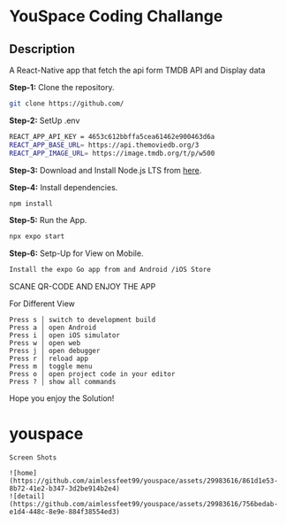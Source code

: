 # YouSpace Coding Challange



## Description

A React-Native app that fetch the api form TMDB API and Display data


**Step-1:** Clone the repository.
```bash
git clone https://github.com/
```
**Step-2:** SetUp .env
```bash
REACT_APP_API_KEY = 4653c612bbffa5cea61462e900463d6a
REACT_APP_BASE_URL= https://api.themoviedb.org/3
REACT_APP_IMAGE_URL= https://image.tmdb.org/t/p/w500
```

**Step-3:** Download and Install Node.js  LTS from [here](https://nodejs.org/en/download).

**Step-4:** Install dependencies.
```bash
npm install
```
**Step-5:** Run the App.
```bash
npx expo start
```


**Step-6:** Setp-Up for View on Mobile.
```bash
Install the expo Go app from and Android /iOS Store 
```


SCANE QR-CODE AND ENJOY THE APP

For Different View 


    Press s │ switch to development build
    Press a │ open Android
    Press i │ open iOS simulator
    Press w │ open web
    Press j │ open debugger
    Press r │ reload app
    Press m │ toggle menu 
    Press o │ open project code in your editor
    Press ? │ show all commands


Hope you enjoy the Solution!
# youspace

    Screen Shots
    
    ![home](https://github.com/aimlessfeet99/youspace/assets/29983616/861d1e53-8b72-41e2-b347-3d2be914b2e4)
    ![detail](https://github.com/aimlessfeet99/youspace/assets/29983616/756bedab-e1d4-448c-8e9e-884f38554ed3)


